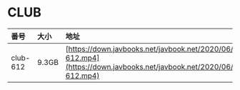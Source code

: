 # CLUB

| 番号 | 大小 | 地址 |
| :--- | :--- | :--- |
| club-612 | 9.3GB | [https://down.javbooks.net/javbook.net/2020/06/23/club-612.mp4](https://down.javbooks.net/javbook.net/2020/06/23/club-612.mp4) |


